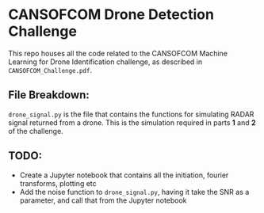 # CANSOFCOM Drone Detection Challenge 
This repo houses all the code related to the CANSOFCOM
Machine Learning for Drone Identification challenge,
as described in `CANSOFCOM_Challenge.pdf`.

## File Breakdown:
`drone_signal.py` is the file that contains the functions
for simulating RADAR signal returned from a drone.
This is the simulation required in parts **1** and **2**
of the challenge.

## TODO:
* Create a Jupyter notebook that contains all the 
initiation, fourier transforms, plotting etc
* Add the noise function to `drone_signal.py`,
having it take the SNR as a parameter, and call
that from the Jupyter notebook
